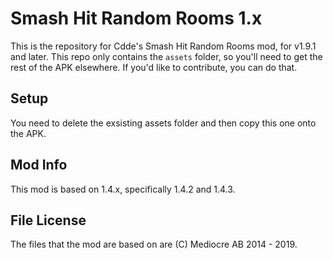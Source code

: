 # Smash Hit Random Rooms 1.x

This is the repository for Cdde's Smash Hit Random Rooms mod, for v1.9.1 and later. This repo only contains the `assets` folder, so you'll need to get the rest of the APK elsewhere. If you'd like to contribute, you can do that.

## Setup

You need to delete the exsisting assets folder and then copy this one onto the APK.

## Mod Info

This mod is based on 1.4.x, specifically 1.4.2 and 1.4.3.

## File License

The files that the mod are based on are (C) Mediocre AB 2014 - 2019.
